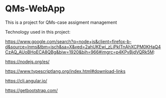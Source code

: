 # QMs-WebApp
This is a project for QMs-case assigment management

Technology used in this project:

https://www.google.com/search?q=node+js&client=firefox-b-d&source=lnms&tbm=isch&sa=X&ved=2ahUKEwi_zLjPkITnAhXCPM0KHaQ4CzAQ_AUoBHoECA8QBg&biw=1920&bih=966#imgrc=p4KPvBjdVQRk5M:

https://nodejs.org/es/


https://www.typescriptlang.org/index.html#download-links



https://cli.angular.io/


https://getbootstrap.com/

